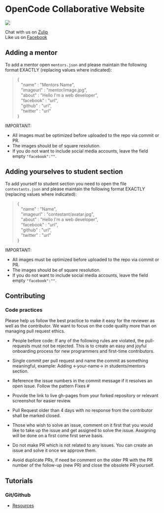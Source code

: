# OpenCode Collaborative Website
![](https://raw.githubusercontent.com/opencode18/opencode18.github.io/master/images/fbog.png)

Chat with us on [Zulip](https://www.opencode18.zulipchat.com)  
Like us on [Facebook](https://www.facebook.com/opencodeiiita/)



## Adding a mentor
To add a mentor open `mentors.json` and please maintain the following format EXACTLY (replacing values where indicated):
>   {  
        &nbsp;&nbsp;     "name" : "Mentors Name",  
        &nbsp;&nbsp;     "imageurl" : "mentor/image.jpg",  
        &nbsp;&nbsp;     "about" : "Hello I'm a web developer",  
        &nbsp;&nbsp;     "facebook" : "url",  
        &nbsp;&nbsp;     "github" : "url",  
        &nbsp;&nbsp;     "twitter" : "url"  
        }



IMPORTANT:

* All images must be optimized before uploaded to the repo via commit or PR. 
* The images should be of square resolution.
* If you do not want to include social media accounts, leave the field empty `"facebook":""`. 

## Adding yourselves to student section

To add yourself to student section you need to open the file `contestants.json` and please maintain the following format EXACTLY (replacing values where indicated):

>   {  
        &nbsp;&nbsp;     "name" : "Name",  
        &nbsp;&nbsp;     "imageurl" : "contestant/avatar.jpg",  
        &nbsp;&nbsp;     "about" : "Hello I'm a web developer",  
        &nbsp;&nbsp;     "facebook" : "url",  
        &nbsp;&nbsp;     "github" : "url",  
        &nbsp;&nbsp;     "twitter" : "url"  
        }
        

IMPORTANT:

* All images must be optimized before uploaded to the repo via commit or PR. 
* The images should be of square resolution.
* If you do not want to include social media accounts, leave the field empty `"facebook":""`. 


## Contributing
### Code practices
Please help us follow the best practice to make it easy for the reviewer as well as the contributor. We want to focus on the code quality more than on managing pull request ethics.

* People before code: If any of the following rules are violated, the pull-requests must not be rejected. This is to create an easy and joyful onboarding process for new programmers and first-time contributors.

* Single commit per pull request and name the commit as something meaningful, example: Adding <-your-name-> in students/mentors section.

* Reference the issue numbers in the commit message if it resolves an open issue. Follow the pattern Fixes #<issue number> <commit message>

* Provide the link to live gh-pages from your forked repository or relevant screenshot for easier review.

* Pull Request older than 4 days with no response from the contributor shall be marked closed.

* Those who wish to solve an issue, comment on it first that you would like to take up the issue and get assigned to solve the issue. Assigning will be done on a first come first serve basis.

* Do not make PR which is not related to any issues. You can create an issue and solve it once we approve them.

* Avoid duplicate PRs, if need be comment on the older PR with the PR number of the follow-up (new PR) and close the obsolete PR yourself.


## Tutorials
### Git/Github
- [Resources](https://github.com/opencode18/Resources/)
